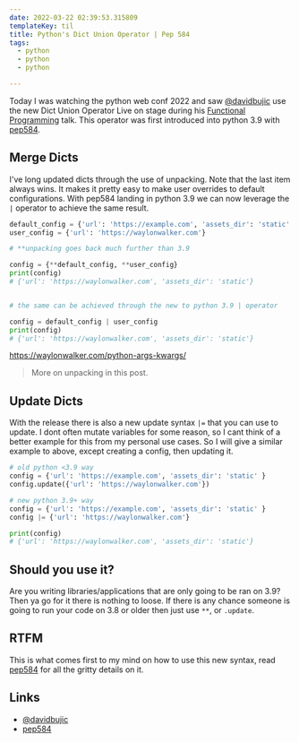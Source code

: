 ```yaml
---
date: 2022-03-22 02:39:53.315809
templateKey: til
title: Python's Dict Union Operator | Pep 584
tags:
  - python
  - python
  - python

---
```


Today I was watching the python web conf 2022 and saw
[@davidbujic](https://twitter.com/davidvujic) use the new Dict Union Operator
Live on stage during his [Functional
Programming](https://2022.pythonwebconf.com/presentations/functional-python)
talk.  This operator was first introduced into python 3.9 with [pep584](https://peps.python.org/pep-0584/).

## Merge Dicts

I've long updated dicts through the use of unpacking.  Note that the last item
always wins.  It makes it pretty easy to make user overrides to default
configurations.  With pep584 landing in python 3.9 we can now leverage the `|`
operator to achieve the same result.

``` python
default_config = {'url': 'https://example.com', 'assets_dir': 'static' }
user_config = {'url': 'https://waylonwalker.com'}

# **unpacking goes back much further than 3.9

config = {**default_config, **user_config}
print(config)
# {'url': 'https://waylonwalker.com', 'assets_dir': 'static'}


# the same can be achieved through the new to python 3.9 | operator

config = default_config | user_config
print(config)
# {'url': 'https://waylonwalker.com', 'assets_dir': 'static'}
```


https://waylonwalker.com/python-args-kwargs/

> More on unpacking in this post.

## Update Dicts

With the release there is also a new update syntax `|=` that you can use to
update.  I dont often mutate variables for some reason, so I cant think of a
better example for this from my personal use cases. So I will give a similar
example to above, except creating a config, then updating it.

``` python
# old python <3.9 way
config = {'url': 'https://example.com', 'assets_dir': 'static' }
config.update({'url': 'https://waylonwalker.com'})

# new python 3.9+ way
config = {'url': 'https://example.com', 'assets_dir': 'static' }
config |= {'url': 'https://waylonwalker.com'}

print(config)
# {'url': 'https://waylonwalker.com', 'assets_dir': 'static'}
```

## Should you use it?

Are you writing libraries/applications that are only going to be ran on 3.9?
Then ya go for it there is nothing to loose.  If there is any chance someone is
going to run your code on 3.8 or older then just use `**`, or `.update`.

## RTFM

This is what comes first to my mind on how to use this new syntax, read
[pep584](https://peps.python.org/pep-0584/) for all the gritty details on it.

## Links

* [@davidbujic](https://twitter.com/davidvujic)
* [pep584](https://peps.python.org/pep-0584/)
